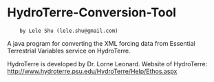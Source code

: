 # HydroTerre-Conversion-Tool
        by Lele Shu (lele.shu@gmail.com)
A java program for converting the XML forcing data from Essential Terrestrial Variables service on HydroTerre.

HydroTerre is developed by Dr. Lorne Leonard. Website of HydroTerre: http://www.hydroterre.psu.edu/HydroTerre/Help/Ethos.aspx


